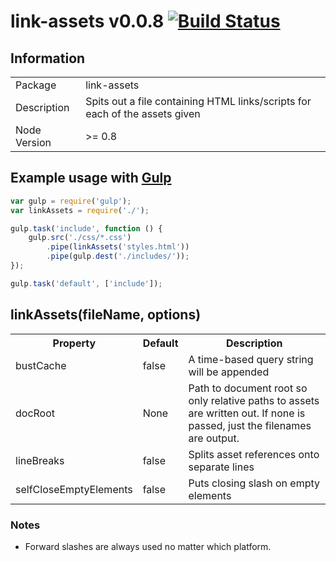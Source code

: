# link-assets v0.0.8 [![Build Status](https://travis-ci.org/adam-lynch/link-assets.png)](https://travis-ci.org/adam-lynch/link-assets)

## Information

<table>
<tr> 
<td>Package</td><td>link-assets</td>
</tr>
<tr>
<td>Description</td>
<td>Spits out a file containing HTML links/scripts for each of the assets given</td>
</tr>
<tr>
<td>Node Version</td>
<td>>= 0.8</td>
</tr>
</table>

## Example usage with [Gulp](http://github.com/gulpjs/gulp)

```js
var gulp = require('gulp');
var linkAssets = require('./');

gulp.task('include', function () {
    gulp.src('./css/*.css')
        .pipe(linkAssets('styles.html'))
        .pipe(gulp.dest('./includes/'));
});

gulp.task('default', ['include']);
```

## linkAssets(fileName, options)

<table>
<tr>
<th>Property</th><th>Default</th><th>Description</th>
</tr>
<tr>
<td>bustCache</td><td>false</td><td>A time-based query string will be appended</td>
</tr>
<tr>
<td>docRoot</td><td>None</td><td>Path to document root so only relative paths to assets are written out. If none is passed, just the filenames are output.</td>
</tr>
<tr>
<td>lineBreaks</td><td>false</td><td>Splits asset references onto separate lines</td>
</tr>
<tr>
<td>selfCloseEmptyElements</td><td>false</td><td>Puts closing slash on empty elements</td>
</tr>
<tr>
</table>

### Notes
- Forward slashes are always used no matter which platform.
